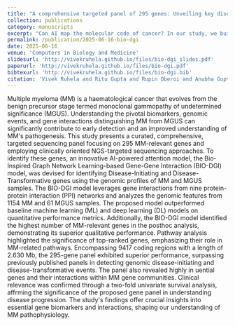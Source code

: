 ```yaml
---
title: "A comprehensive targeted panel of 295 genes: Unveiling key disease initiating and transformative biomarkers in multiple myeloma"
collection: publications
category: manuscripts
excerpt: "Can AI map the molecular code of cancer? In our study, we built BIO-DGI, a bio-inspired graph learning model that deciphers how genes interact to drive Multiple Myeloma (MM) progression from its precursor stage MGUS. By integrating SNVs, CNVs, and SVs from genomic data with network-based AI insights, we identified a clinically validated 295-gene panel strongly linked to MM-related pathways. Curious how graph intelligence can reveal cancer’s hidden blueprints? Check out our paper to learn more!"
permalink: /publication/2025-06-16-bio-dgi
date: 2025-06-16
venue: 'Computers in Biology and Medicine'
slidesurl: 'http://vivekruhela.github.io/files/bio-dgi_slides.pdf'
paperurl: 'http://vivekruhela.github.io/files/bio-dgi.pdf'
bibtexurl: 'http://vivekruhela.github.io/files/bio-dgi.bib'
citation: 'Vivek Ruhela and Ritu Gupta and Rupin Oberoi and Anubha Gupta, 2025. A comprehensive targeted panel of 295 genes: Unveiling key disease initiating and transformative biomarkers in multiple myeloma. Computers in Biology and Medicine, 196, p.110619.'
---
```

Multiple myeloma (MM) is a haematological cancer that evolves from the benign precursor stage termed monoclonal gammopathy of undetermined significance (MGUS). Understanding the pivotal biomarkers, genomic events, and gene interactions distinguishing MM from MGUS can significantly contribute to early detection and an improved understanding of MM's pathogenesis. This study presents a curated, comprehensive, targeted sequencing panel focusing on 295 MM-relevant genes
and employing clinically oriented NGS-targeted sequencing approaches. To identify these genes, an innovative AI-powered attention model, the Bio-Inspired Graph Network Learning-based Gene-Gene Interaction (BIO-DGI) model, was devised for identifying Disease-Initiating and Disease-Transformative genes using the genomic profiles of MM and MGUS samples. The BIO-DGI model leverages gene interactions from nine protein-protein interaction (PPI) networks and analyzes the genomic features from 1154 MM and 61 MGUS samples. The proposed model outperformed baseline machine learning (ML) and deep learning (DL) models on quantitative performance metrics. Additionally, the BIO-DGI model identified the highest number of MM-relevant genes in the posthoc analysis, demonstrating its superior qualitative performance. Pathway analysis highlighted the significance of top-ranked genes, emphasizing their role in MM-related pathways. Encompassing 9417 coding regions with a length of 2.630 Mb, the 295-gene panel exhibited superior performance, surpassing previously published panels in detecting genomic disease-initiating and
disease-transformative events. The panel also revealed highly in uential genes and their interactions within MM gene communities. Clinical relevance was confirmed through a two-fold univariate survival analysis, affrming the significance of the proposed gene panel in understanding disease progression. The study's findings offer crucial insights into essential gene biomarkers and interactions, shaping our understanding of MM pathophysiology.



